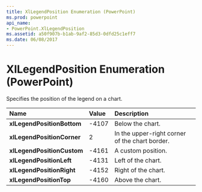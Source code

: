 ```yaml
---
title: XlLegendPosition Enumeration (PowerPoint)
ms.prod: powerpoint
api_name:
- PowerPoint.XlLegendPosition
ms.assetid: a50f907b-b1ab-9af2-85d3-0dfd25c1eff7
ms.date: 06/08/2017
---
```



# XlLegendPosition Enumeration (PowerPoint)

Specifies the position of the legend on a chart.



|**Name**|**Value**|**Description**|
|:-----|:-----|:-----|
|**xlLegendPositionBottom**|-4107|Below the chart.|
|**xlLegendPositionCorner**|2|In the upper-right corner of the chart border.|
|**xlLegendPositionCustom**|-4161|A custom position.|
|**xlLegendPositionLeft**|-4131|Left of the chart.|
|**xlLegendPositionRight**|-4152|Right of the chart.|
|**xlLegendPositionTop**|-4160|Above the chart.|

